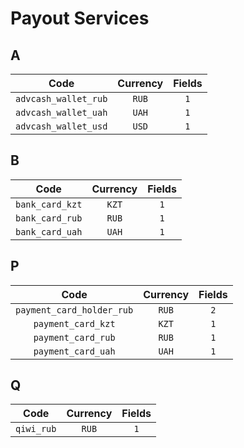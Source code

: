 
# Payout Services 

## A 

|Code|Currency|Fields| 
|:---:|:---:|:---:| 
|`advcash_wallet_rub` |`RUB` |`1` | 
|`advcash_wallet_uah` |`UAH` |`1` | 
|`advcash_wallet_usd` |`USD` |`1` | 

## B 

|Code|Currency|Fields| 
|:---:|:---:|:---:| 
|`bank_card_kzt` |`KZT` |`1` | 
|`bank_card_rub` |`RUB` |`1` | 
|`bank_card_uah` |`UAH` |`1` | 

## P 

|Code|Currency|Fields| 
|:---:|:---:|:---:| 
|`payment_card_holder_rub` |`RUB` |`2` | 
|`payment_card_kzt` |`KZT` |`1` | 
|`payment_card_rub` |`RUB` |`1` | 
|`payment_card_uah` |`UAH` |`1` | 

## Q 

|Code|Currency|Fields| 
|:---:|:---:|:---:| 
|`qiwi_rub` |`RUB` |`1` | 
